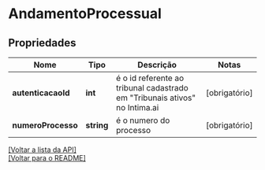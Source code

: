 # AndamentoProcessual

## Propriedades
Nome | Tipo | Descrição | Notas
------------ | ------------- | ------------- | -------------
**autenticacaoId** | **int** | é o id referente ao tribunal cadastrado em "Tribunais ativos" no Intima.ai | [obrigatório] 
**numeroProcesso** | **string** | é o numero do processo | [obrigatório] 

[[Voltar a lista da API]](../../../README.md#Documentação-para-os-Endpoints-da-API)    
[[Voltar para o README]](../../../README.md#Intima.ai---SDK-PHP)
